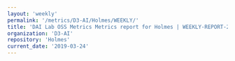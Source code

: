 ```yaml
---
layout: 'weekly'
permalink: '/metrics/D3-AI/Holmes/WEEKLY/'
title: 'DAI Lab OSS Metrics Metrics report for Holmes | WEEKLY-REPORT-2019-03-24'
organization: 'D3-AI'
repository: 'Holmes'
current_date: '2019-03-24'
---
```

